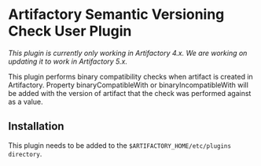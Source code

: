 Artifactory Semantic Versioning Check User Plugin
=======================================

*This plugin is currently only working in Artifactory 4.x. We are working on updating it to work in Artifactory 5.x.*

This plugin performs binary compatibility checks when artifact is created in Artifactory. Property binaryCompatibleWith or binaryIncompatibleWith will be added with the version of artifact that the check was performed against as a value.

Installation
---------------------------------------
This plugin needs to be added to the `$ARTIFACTORY_HOME/etc/plugins directory`.